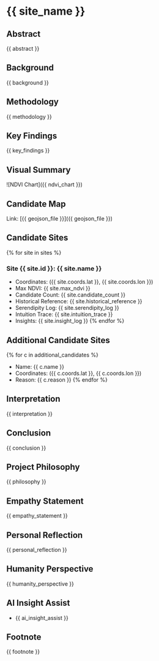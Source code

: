 # {{ site_name }}

## Abstract
{{ abstract }}

## Background
{{ background }}

## Methodology
{{ methodology }}

## Key Findings
{{ key_findings }}

## Visual Summary
![NDVI Chart]({{ ndvi_chart }})

## Candidate Map
Link: [{{ geojson_file }}]({{ geojson_file }})

## Candidate Sites
{% for site in sites %}
### Site {{ site.id }}: {{ site.name }}
- Coordinates: ({{ site.coords.lat }}, {{ site.coords.lon }})
- Max NDVI: {{ site.max_ndvi }}
- Candidate Count: {{ site.candidate_count }}
- Historical Reference: {{ site.historical_reference }}
- Serendipity Log: {{ site.serendipity_log }}
- Intuition Trace: {{ site.intuition_trace }}
- Insights: {{ site.insight_log }}
{% endfor %}

## Additional Candidate Sites
{% for c in additional_candidates %}
- Name: {{ c.name }}
- Coordinates: ({{ c.coords.lat }}, {{ c.coords.lon }})
- Reason: {{ c.reason }}
{% endfor %}

## Interpretation
{{ interpretation }}

## Conclusion
{{ conclusion }}

## Project Philosophy
{{ philosophy }}

## Empathy Statement
{{ empathy_statement }}

## Personal Reflection
{{ personal_reflection }}

## Humanity Perspective
{{ humanity_perspective }}

## AI Insight Assist
- {{ ai_insight_assist }}

## Footnote
{{ footnote }}

